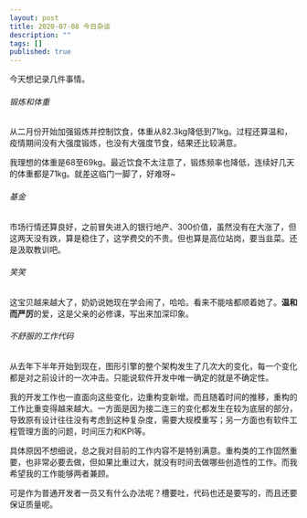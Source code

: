 ```yaml
---
layout: post
title: 2020-07-08 今日杂谈
description: ""
tags: []
published: true
---
```


今天想记录几件事情。

###### 锻炼和体重

从二月份开始加强锻炼并控制饮食，体重从82.3kg降低到71kg。过程还算温和，疫情期间没有大强度锻炼，也没有大强度节食，结果还比较满意。

我理想的体重是68至69kg。最近饮食不太注意了，锻炼频率也降低，连续好几天的体重都是71kg。就差这临门一脚了，好难呀~

###### 基金

市场行情还算良好，之前冒失进入的银行地产、300价值，虽然没有在大涨了，但这两天没有跌，算是稳住了，这学费交的不贵。但也算是高位站岗，要当韭菜。还是汲取教训吧。

###### 笑笑
这宝贝越来越大了，奶奶说她现在学会闹了，哈哈。看来不能啥都顺着她了。**温和而严厉**的爱，这是父亲的必修课，写出来加深印象。

###### 不舒服的工作代码

从去年下半年开始到现在，图形引擎的整个架构发生了几次大的变化，每一个变化都是对之前设计的一次冲击。只能说软件开发中唯一确定的就是不确定性。

我的开发工作也一直面向这些变化，边重构变新增。而且随着时间的推移，重构的工作比重变得越来越大。一方面是因为接二连三的变化都发生在较为底层的部分，导致原有设计往往没有考虑到这种复杂度，需要大规模重写；另一方面也有软件工程管理方面的问题，时间压力和KPI等。

具体原因不想细说，总之我对目前的工作内容不是特别满意。重构类的工作固然重要，也非常必要去做，但如果比重过大，就没有时间去做哪些创造性的工作。而我希望我的工作能够两者兼顾。

可是作为普通开发者一员又有什么办法呢？槽要吐，代码也还是要写的，而且还要保证质量呢。










